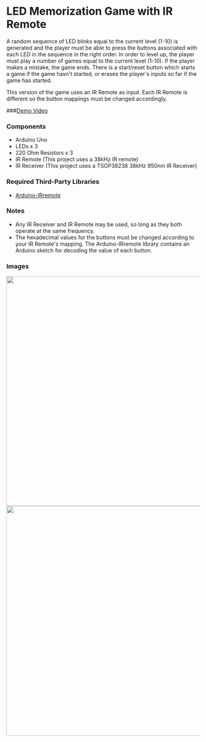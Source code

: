 # LED Memorization Game with IR Remote

A random sequence of LED blinks equal to the current level (1-10) is generated and the player must be able to 
press the buttons associated with each LED in the sequence in the right order. In order to level up, the player 
must play a number of games equal to the current level (1-10). If the player makes a mistake, the game ends. 
There is a start/reset button which starts a game if the game hasn't started, or erases the player's inputs so far
if the game has started.

This version of the game uses an IR Remote as input. Each IR Remote is different so the button mappings must be
changed accordingly.

###[Demo Video](https://vid.me/cejJ)

### Components
- Arduino Uno
- LEDs x 3
- 220 Ohm Resistors x 3
- IR Remote (This project uses a 38kHz IR remote)
- IR Receiver (This project uses a TSOP38238 38kHz 950nm IR Receiver)

### Required Third-Party Libraries
- [Arduino-IRremote](https://github.com/z3t0/Arduino-IRremote)

### Notes
- Any IR Receiver and IR Remote may be used, so long as they both operate at the same frequency. 
- The hexadecimal values for the buttons must be changed according to your IR Remote's mapping. The Arduino-IRremote
library contains an Arduino sketch for decoding the value of each button.

### Images

<img src=https://github.com/cmjten/led-memorization-game-ir/blob/master/led_memorization_game_ir_setup.png width=600/>

<img src=https://github.com/cmjten/led-memorization-game-ir/blob/master/led_memorization_ir_breadboard.png width=600/>
